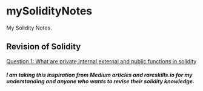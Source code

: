 # mySolidityNotes
My Solidity Notes.

## Revision of Solidity
[Question 1: What are private,internal,external and public functions in solidity](functions-types-in-solidity.md)






##### I am taking this inspiration from Medium articles and rareskills.io for my understanding and anyone who wants to revise their solidity knowledge.

